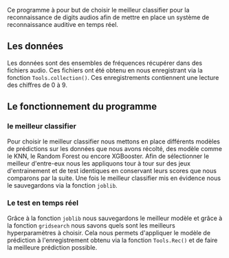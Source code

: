 Ce programme à pour but de choisir le meilleur classifier pour la reconnaissance de digits audios afin de mettre en place un système de reconnaissance auditive en temps réel.

## Les données

Les données sont des ensembles de fréquences récupérer dans des fichiers audio. Ces fichiers ont été obtenu en nous enregistrant via la fonction `Tools.collection()`. Ces enregistrements contiennent une lecture des chiffres de 0 à 9.

## Le fonctionnement du programme

### le meilleur classifier
Pour choisir le meilleur classifier nous mettons en place différents modèles de prédictions sur les données que nous avons récolté, des modèle comme le KNN, le Random Forest ou encore XGBooster.
Afin de sélectionner le meilleur d'entre-eux nous les appliquons tour à tour sur des jeux d'entrainement et de test identiques en conservant leurs scores que nous comparons par la suite. 
Une fois le meilleur classifier mis en évidence nous le sauvegardons via la fonction `joblib`.

### Le test en temps réel

Grâce à la fonction `joblib` nous sauvegardons le meilleur modèle et grâce à la fonction `gridsearch` nous savons quels sont les meilleurs hyperparamètres à choisir. Cela nous permets d'appliquer le modèle de prédiction à l'enregistrement obtenu via la fonction `Tools.Rec()` et de faire la meilleure prédiction possible.

